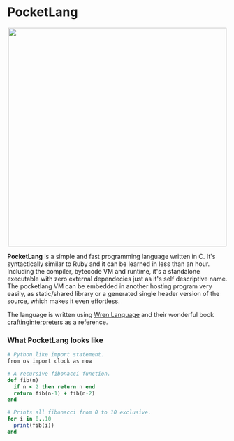 # PocketLang

<p align="center" >
<img src="https://user-images.githubusercontent.com/41085900/117528974-88fa8d00-aff2-11eb-8001-183c14786362.png" width="500" >
</p>

**PocketLang** is a simple and fast programming language written in C. It's syntactically similar to Ruby and it can be learned in less than an hour. Including the compiler, bytecode VM and runtime, it's a standalone executable with zero external dependecies just as it's self descriptive name. The pocketlang VM can be embedded in another hosting program very easily, as static/shared library or a generated single header version of the source, which makes it even effortless.

The language is written using [Wren Language](https://wren.io/) and their wonderful book [craftinginterpreters](http://www.craftinginterpreters.com/) as a reference.

### What PocketLang looks like

```ruby
# Python like import statement.
from os import clock as now

# A recursive fibonacci function.
def fib(n)
  if n < 2 then return n end
  return fib(n-1) + fib(n-2)
end

# Prints all fibonacci from 0 to 10 exclusive.
for i in 0..10
  print(fib(i))
end
```

